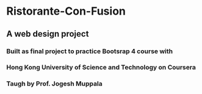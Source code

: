 # Ristorante-Con-Fusion
## A web design project 
### Built as final project to practice Bootsrap 4 course with 
### Hong Kong University of Science and Technology on Coursera
### Taugh by Prof. Jogesh Muppala
